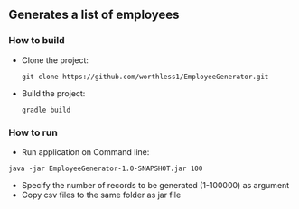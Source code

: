 ## Generates a list of employees

### How to build
* Clone the project:

  `git clone https://github.com/worthless1/EmployeeGenerator.git`


* Build the project:

  `gradle build`

### How to run
* Run application on Command line:
```
java -jar EmployeeGenerator-1.0-SNAPSHOT.jar 100
```
* Specify the number of records to be generated (1-100000) as argument
* Copy csv files to the same folder as jar file
